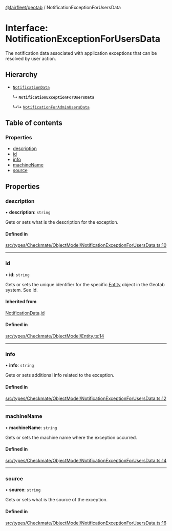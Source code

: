 [@fairfleet/geotab](../README.md) / NotificationExceptionForUsersData

# Interface: NotificationExceptionForUsersData

The notification data associated with application exceptions that can be resolved by user action.

## Hierarchy

- [`NotificationData`](NotificationData.md)

  ↳ **`NotificationExceptionForUsersData`**

  ↳↳ [`NotificationForAdminUsersData`](NotificationForAdminUsersData.md)

## Table of contents

### Properties

- [description](NotificationExceptionForUsersData.md#description)
- [id](NotificationExceptionForUsersData.md#id)
- [info](NotificationExceptionForUsersData.md#info)
- [machineName](NotificationExceptionForUsersData.md#machinename)
- [source](NotificationExceptionForUsersData.md#source)

## Properties

### description

• **description**: `string`

Gets or sets what is the description for the exception.

#### Defined in

[src/types/Checkmate/ObjectModel/NotificationExceptionForUsersData.ts:10](https://github.com/fairfleet/geotab/blob/ff38bfc/src/types/Checkmate/ObjectModel/NotificationExceptionForUsersData.ts#L10)

___

### id

• **id**: `string`

Gets or sets the unique identifier for the specific [Entity](Entity.md) object in the Geotab system. See Id.

#### Inherited from

[NotificationData](NotificationData.md).[id](NotificationData.md#id)

#### Defined in

[src/types/Checkmate/ObjectModel/Entity.ts:14](https://github.com/fairfleet/geotab/blob/ff38bfc/src/types/Checkmate/ObjectModel/Entity.ts#L14)

___

### info

• **info**: `string`

Gets or sets additional info related to the exception.

#### Defined in

[src/types/Checkmate/ObjectModel/NotificationExceptionForUsersData.ts:12](https://github.com/fairfleet/geotab/blob/ff38bfc/src/types/Checkmate/ObjectModel/NotificationExceptionForUsersData.ts#L12)

___

### machineName

• **machineName**: `string`

Gets or sets the machine name where the exception occurred.

#### Defined in

[src/types/Checkmate/ObjectModel/NotificationExceptionForUsersData.ts:14](https://github.com/fairfleet/geotab/blob/ff38bfc/src/types/Checkmate/ObjectModel/NotificationExceptionForUsersData.ts#L14)

___

### source

• **source**: `string`

Gets or sets what is the source of the exception.

#### Defined in

[src/types/Checkmate/ObjectModel/NotificationExceptionForUsersData.ts:16](https://github.com/fairfleet/geotab/blob/ff38bfc/src/types/Checkmate/ObjectModel/NotificationExceptionForUsersData.ts#L16)
